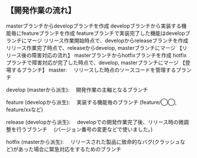 ## 【開発作業の流れ】
masterブランチからdevelopブランチを作成
developブランチから実装する機能毎にfeatureブランチを作成
featureブランチで実装完了した機能はdevelopブランチにマージ
リリース作業開始時点で、developからreleaseブランチを作成
リリース作業完了時点で、releaseからdevelop, masterブランチにマージ
【リリース後の障害対応の流れ】
masterブランチからhotfixブランチを作成
hotfixブランチで障害対応が完了した時点で、develop, masterブランチにマージ
【登場するブランチ】
master:
　リリースした時点のソースコードを管理するブランチ

develop (masterから派生):
　開発作業の主軸となるブランチ

feature (developから派生):
　実装する機能毎のブランチ (feature/◯◯, feature/xxなど)

release (developから派生):
　developでの開発作業完了後、リリース時の微調整を行うブランチ
　(バージョン番号の変更などで使いました。)

hotfix (masterから派生):
　リリースされた製品に致命的なバグ(クラッシュなど)があった場合に緊急対応をするためのブランチ